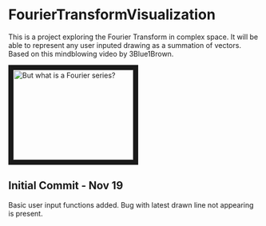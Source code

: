 # FourierTransformVisualization
This is a project exploring the Fourier Transform in complex space.  It will be able to represent any user inputed drawing as a summation of vectors.  Based on this mindblowing video by 3Blue1Brown.

<a href="https://www.youtube.com/watch?v=64pA31_WJa0&" target="_blank"><img src="http://i3.ytimg.com/vi/r6sGWTCMz2k/maxresdefault.jpg" 
alt="But what is a Fourier series?" width="240" height="180" border="10" /></a>


## Initial Commit - Nov 19
Basic user input functions added.  Bug with latest drawn line not appearing is present.
